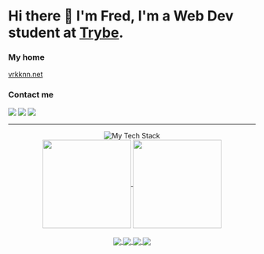 # Hi there 👋 I'm Fred, I'm a Web Dev student at [Trybe](https://betrybe.com).

<div>
  <h3>My home</h3>
    <a href="https://vrkknn.net" target="_blank">vrkknn.net</a>
  <h3>Contact me </h3>
  <a href="https://t.me/vrkknn" target="_blank"><img src="https://img.shields.io/badge/-vrkknn-26A5E4?style=for-the-badge&logo=telegram&logoColor=white" target="_blank"></a>
  <a href = "mailto:vrkknn@vrkknn.net"><img src="https://img.shields.io/badge/-vrkknn@vrkknn.net-8B89CC?style=for-the-badge&logo=protonmail&logoColor=white" target="_blank"></a>
  <a href="https://www.linkedin.com/in/fredalmeida-" target="_blank"><img src="https://img.shields.io/badge/-fredalmeida---%230077B5?style=for-the-badge&logo=linkedin&logoColor=white" target="_blank"></a> 
</div>

---
<div align="center">
  <img src="https://github-readme-tech-stack.vercel.app/api/cards?align=center&fontFamily=Fira%20Sans&lineCount=2&theme=catppuccin_mocha&line1=javascript,javascript,f9e2af;react,react,89dceb;redux,redux,cba6f7;testing%20library,rtl,f38ba8;&line2=python,python,74c7ec;docker,docker,74c7ec;node.js,node.js,a6e3a1;mongodb,mongodb,94e2d5;" alt="My Tech Stack" />
</div>
<div align="center">
  <a href="https://github.com/Virkkunen">
    <img align="center" height="180em" src="https://github-readme-stats-pv9rc61m5-virkkunen.vercel.app/api?username=Virkkunen&show_icons=true&include_all_commits=true&count_private=true&bg_color=1e1e2e&text_color=cdd6f4&icon_color=cba6f7&title_color=94e2d5" />
  </a>
  <a href="https://github.com/Virkkunen">
    <img align="center" height="180em" src="https://github-readme-stats-pv9rc61m5-virkkunen.vercel.app/api/top-langs/?username=Virkkunen&layout=compact&langs_count=8&bg_color=1e1e2e&text_color=cdd6f4&icon_color=cba6f7&title_color=94e2d5" />
  </a>
  <br>
  <br>
  <div>
    <a href="https://github.com/Virkkunen/virkkunen.github.io"><img align="center" src="https://github-readme-stats-pv9rc61m5-virkkunen.vercel.app/api/pin/?username=Virkkunen&repo=virkkunen.github.io&&bg_color=1e1e2e&text_color=cdd6f4&icon_color=cba6f7&title_color=94e2d5" />
    <a href="https://github.com/Virkkunen/timer"><img align="center" src="https://github-readme-stats-pv9rc61m5-virkkunen.vercel.app/api/pin/?username=Virkkunen&repo=timer&&bg_color=1e1e2e&text_color=cdd6f4&icon_color=cba6f7&title_color=94e2d5" />
      <a href="https://github.com/Virkkunen/dice"><img align="center" src="https://github-readme-stats-pv9rc61m5-virkkunen.vercel.app/api/pin/?username=Virkkunen&repo=dice&&bg_color=1e1e2e&text_color=cdd6f4&icon_color=cba6f7&title_color=94e2d5" />
    <a href="https://github.com/Virkkunen/trybe"><img align="center" src="https://github-readme-stats-pv9rc61m5-virkkunen.vercel.app/api/pin/?username=Virkkunen&repo=trybe&bg_color=1e1e2e&text_color=cdd6f4&icon_color=cba6f7&title_color=94e2d5" />
  </div>
</div>
